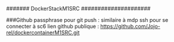 ####### DockerStackM1SRC #####################

###Github
passphrase pour git push : similaire à mdp ssh pour se connecter à sc6
lien github publique : https://github.com/Jojo-rel/dockercontainerM1SRC.git

